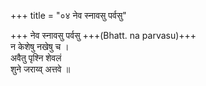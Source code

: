 +++
title = "०४ नेव स्नावसु पर्वसु"

+++
नेव स्नावसु पर्वसु +++(Bhatt. na parvasu)+++  
न केशेषु नखेषु च ।  
अवैतु पृश्नि शेवलं  
शुने जराय्व् अत्तवे ॥